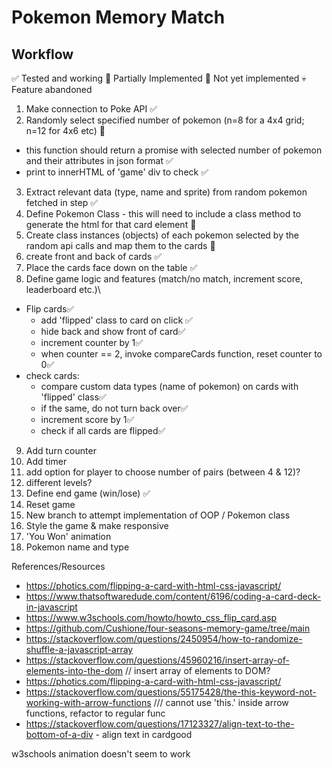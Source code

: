 # Pokemon Memory Match
## Workflow
✅ Tested and working
🔸 Partially Implemented
🛑 Not yet implemented
💀 Feature abandoned

1. Make connection to Poke API ✅
2. Randomly select specified number of pokemon (n=8 for a 4x4 grid; n=12 for 4x6 etc) 🔸
  - this function should return a promise with selected number of pokemon and their attributes in json format ✅
  - print to innerHTML of 'game' div to check ✅
3. Extract relevant data (type, name and sprite) from random pokemon fetched in step ✅
4. Define Pokemon Class - this will need to include a class method to generate the html for that card element 🔸
5. Create class instances (objects) of each pokemon selected by the random api calls and map them to the cards 🛑
6. create front and back of cards ✅
7. Place the cards face down on the table ✅
8.  Define game logic and features (match/no match, increment score, leaderboard etc.)\
  - Flip cards✅
    - add 'flipped' class to card on click ✅
    - hide back and show front of card✅
    - increment counter by 1✅
    - when counter == 2, invoke compareCards function, reset counter to 0✅
  - check cards:
    - compare custom data types (name of pokemon) on cards with 'flipped' class✅
    - if the same, do not turn back over✅
    - increment score by 1✅
    - check if all cards are flipped✅
9.  Add turn counter
10. Add timer
11. add option for player to choose number of pairs (between 4 & 12)?
12. different levels?
12. Define end game (win/lose) ✅
13. Reset game
14. New branch to attempt implementation of OOP / Pokemon class 
15. Style the game & make responsive
16. 'You Won' animation
17. Pokemon name and type

References/Resources
- https://photics.com/flipping-a-card-with-html-css-javascript/
- https://www.thatsoftwaredude.com/content/6196/coding-a-card-deck-in-javascript
- https://www.w3schools.com/howto/howto_css_flip_card.asp
- https://github.com/Cushione/four-seasons-memory-game/tree/main
- https://stackoverflow.com/questions/2450954/how-to-randomize-shuffle-a-javascript-array
- https://stackoverflow.com/questions/45960216/insert-array-of-elements-into-the-dom // insert array of elements to DOM?
- https://photics.com/flipping-a-card-with-html-css-javascript/
- https://stackoverflow.com/questions/55175428/the-this-keyword-not-working-with-arrow-functions /// cannot use 'this.' inside arrow functions, refactor to regular func
- https://stackoverflow.com/questions/17123327/align-text-to-the-bottom-of-a-div - align text in cardgood 

w3schools animation doesn't seem to work